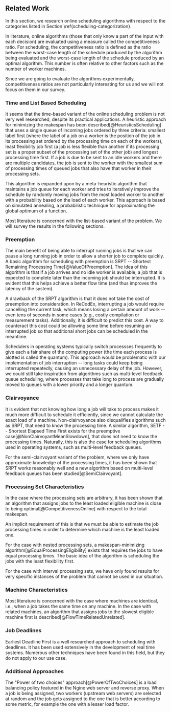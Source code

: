 ## Related Work

In this section, we research online scheduling algorithms with respect to the 
categories listed in Section \ref{scheduling-categorization}.

In literature, online algorithms (those that only know a part of the input with 
each decision) are evaluated using a measure called the competitiveness ratio. 
For scheduling, the competitiveness ratio is defined as the ratio between the 
worst-case length of the schedule produced by the algorithm being evaluated and 
the worst-case length of the schedule produced by an optimal algorithm. This 
number is often relative to other factors such as the number of worker machines.

Since we are going to evaluate the algorithms experimentally, competitiveness 
ratios are not particularly interesting for us and we will not focus on them in 
our survey.

### Time and List Based Scheduling

It seems that the time-based variant of the online scheduling problem is not 
very well researched, despite its practical applications. A heuristic approach 
for minimizing the makespan has been described[@HeuristicsScheduling] that uses 
a single queue of incoming jobs ordered by three criteria: smallest label first 
(where the label of a job on a worker is the position of the job in its 
processing set ordered by the processing time on each of the workers), least 
flexibility job first (a job is less flexible than another if its processing set 
is a proper subset of the processing set of the other job) and longest 
processing time first. If a job is due to be sent to an idle workers and there 
are multiple candidates, the job is sent to the worker with the smallest sum of 
processing times of queued jobs that also have that worker in their processing 
sets.

This algorithm is expanded upon by a meta-heuristic algorithm that maintains a 
job queue for each worker and tries to iteratively improve the schedule by 
randomly moving jobs from the most loaded worker to another with a probability 
based on the load of each worker. This approach is based on simulated annealing, 
a probabilistic technique for approximating the global optimum of a function.

Most literature is concerned with the list-based variant of the problem. We will 
survey the results in the following sections.

### Preemption

The main benefit of being able to interrupt running jobs is that we can pause a 
long running job in order to allow a shorter job to complete quickly. A basic 
algorithm for scheduling with preemption is SRPT -- Shortest Remaining 
Processing Time[@ValueOfPreemption]. The idea of this algorithm is that if a job 
arrives and no idle worker is available, a job that is expected to complete 
later than the incoming job should be interrupted. It is evident that this helps 
achieve a better flow time (and thus improves the latency of the system).

A drawback of the SRPT algorithm is that it does not take the cost of preemption 
into consideration. In ReCodEx, interrupting a job would require cancelling the 
current task, which means losing a certain amount of work -- even tens of 
seconds in some cases (e.g., costly compilation or measurement tasks). 
Additionally, it is difficult to predict this cost. A way to counteract this 
cost could be allowing some time before resuming an interrupted job so that 
additional short jobs can be scheduled in the meantime.

Schedulers in operating systems typically switch processses frequently to give 
each a fair share of the computing power (the time each process is alotted is 
called the quantum). This approach would be problematic with our implementation 
of job interruption -- long tasks could keep being interrupted repeatedly, 
causing an unnecessary delay of the job. However, we could still take 
inspiration from algorithms such as multi-level feedback queue scheduling, where 
processes that take long to process are gradually moved to queues with a lower 
priority and a longer quantum.

### Clairvoyance

It is evident that not knowing how long a job will take to process makes it much 
more difficult to schedule it efficiently, since we cannot calculate the exact 
load of a machine. Non-clairvoyance also disqualifies algorithms such as SRPT, 
that need to know the processing time. A similar algorithm, SETF -- Shortest 
Elapsed Time First exists for the preemptive case[@NonClairvoyantMeanSlowdown], 
that does not need to know the processing times. Naturally, this is also the 
case for scheduling algorithms used in operating systems, such as multi-level 
feedback queues.

For the semi-clairvoyant variant of the problem, where we only have approximate 
knowledge of the processing times, it has been shown that SRPT works reasonably 
well and a new algorithm based on multi-level feedback queues has been 
studied[@SemiClairvoyant].

### Processing Set Characteristics

In the case where the processing sets are arbitrary, it has been shown that an 
algorithm that assigns jobs to the least loaded eligible machine is close to 
being optimal[@CompetitivenessOnline] with respect to the total makespan.

An implicit requirement of this is that we must be able to estimate the job
processing times in order to determine which machine is the least loaded one.

For the case with nested processing sets, a makespan-minimizing
algorithm[@EqualProcessingEligibility] exists that requires the jobs to have 
equal processing times. The basic idea of the algorithm is scheduling the jobs 
with the least flexibility first.

For the case with interval processing sets, we have only found results for very 
specific instances of the problem that cannot be used in our situation.

### Machine Characteristics

Most literature is concerned with the case where machines are identical, i.e., 
when a job takes the same time on any machine. In the case with related 
machines, an algorithm that assigns jobs to the slowest eligible machine first 
is described[@FlowTimeRelatedUnrelated].

### Job Deadlines

Earliest Deadline First is a well researched approach to scheduling with 
deadlines. It has been used extensively in the development of real time systems. 
Numerous other techniques have been found in this field, but they do not apply 
to our use case.

### Additional Approaches

The "Power of two choices" approach[@PowerOfTwoChoices] is a load balancing 
policy featured in the Nginx web server and reverse proxy. When a job is being 
assigned, two workers (upstream web servers) are selected at random and the job 
gets assigned to the one that is better according to some metric, for example 
the one with a lesser load factor.
